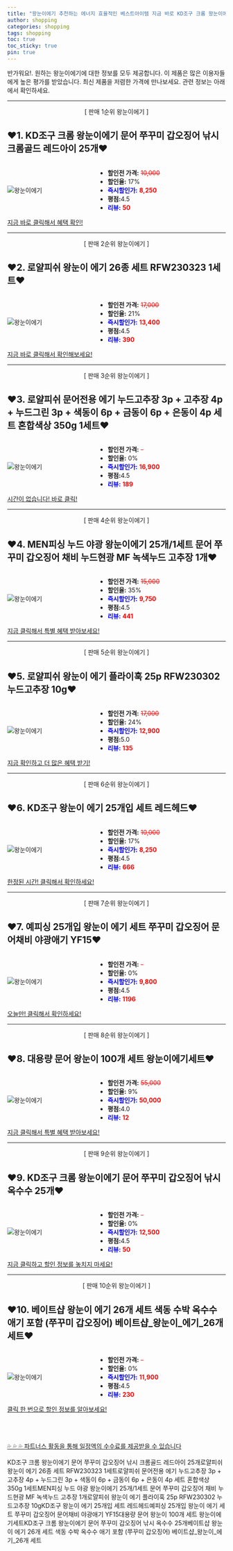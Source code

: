 ```yaml
---
title: "왕눈이에기 추천하는 에너지 효율적인 베스트아이템 지금 바로 KD조구 크롬 왕눈이에기 문어 쭈꾸미"
author: shopping
categories: shopping
tags: shopping
toc: true
toc_sticky: true
pin: true
---
```

반가워요!. 원하는 왕눈이에기에 대한 정보를 모두 제공합니다. 이 제품은 많은 이용자들에게 높은 평가를 받았습니다. 최신 제품을 저렴한 가격에 만나보세요. 관련 정보는 아래에서 확인하세요.

---
<p class="toplist" style="margin: 0 auto; display: block; width: fit-content;">[ 판매 1순위 왕눈이에기 ]</p>

<h2><strong>❤️1. KD조구 크롬 왕눈이에기 문어 쭈꾸미 갑오징어 낚시 크롬골드 레드아이 25개❤️</strong></h2>

<div style="display: flex; align-items: center;">
    <div style="flex: 0.4;">
        <img src="https://thumbnail7.coupangcdn.com/thumbnails/remote/230x230ex/image/vendor_inventory/d4e1/becee47846c84c9fcd78dc97067fe4f5461694f68f8b388d7a55b41ca123.jpg" alt="왕눈이에기" style="max-width: 100%;">
    </div>
    <div style="flex: 0.6; margin-left: 10px;">
        <ul>
            <li><strong>할인전 가격:</strong> <del style="color: red;">10,000</del></li>
            <li><strong>할인율:</strong> 17%</li>
            <li><span style='color:blue'><strong>즉시할인가:</strong></span> <span style='color:red'><strong>8,250</strong></span></li>
            <li><strong>평점:</strong>4.5</li>
            <li><span style='color:blue'><strong>리뷰:</strong></span> <span style='color:red'><strong>50</strong></span></li>
        </ul>
    </div>
</div>
<div class="center">
    <a href="https://selin100587001.github.io?lptag=AF9450613&subid=githubio&pageKey=7547073509&traceid=V0-153&itemId=19852602088&vendorItemId=86951781727" class="myButton">
        지금 바로 클릭해서 혜택 확인!
    </a>
</div>


---
<p class="toplist" style="margin: 0 auto; display: block; width: fit-content;">[ 판매 2순위 왕눈이에기 ]</p>

<h2><strong>❤️2. 로얄피쉬 왕눈이 에기 26종 세트 RFW230323 1세트❤️</strong></h2>

<div style="display: flex; align-items: center;">
    <div style="flex: 0.4;">
        <img src="https://thumbnail9.coupangcdn.com/thumbnails/remote/230x230ex/image/retail/images/2023/05/11/18/2/a858b4bf-2d17-4ea3-9f41-d137ddff1a94.jpg" alt="왕눈이에기" style="max-width: 100%;">
    </div>
    <div style="flex: 0.6; margin-left: 10px;">
        <ul>
            <li><strong>할인전 가격:</strong> <del style="color: red;">17,000</del></li>
            <li><strong>할인율:</strong> 21%</li>
            <li><span style='color:blue'><strong>즉시할인가:</strong></span> <span style='color:red'><strong>13,400</strong></span></li>
            <li><strong>평점:</strong>4.5</li>
            <li><span style='color:blue'><strong>리뷰:</strong></span> <span style='color:red'><strong>390</strong></span></li>
        </ul>
    </div>
</div>
<div class="center">
    <a href="https://selin100587001.github.io?lptag=AF9450613&subid=githubio&pageKey=7328210679&traceid=V0-153&itemId=18808572514&vendorItemId=85939170260" class="myButton">
        지금 바로 클릭해서 확인해보세요!
    </a>
</div>


---
<p class="toplist" style="margin: 0 auto; display: block; width: fit-content;">[ 판매 3순위 왕눈이에기 ]</p>

<h2><strong>❤️3. 로얄피쉬 문어전용 에기 누드고추장 3p + 고추장 4p + 누드그린 3p + 색동이 6p + 금동이 6p + 은동이 4p 세트 혼합색상 350g 1세트❤️</strong></h2>

<div style="display: flex; align-items: center;">
    <div style="flex: 0.4;">
        <img src="https://thumbnail7.coupangcdn.com/thumbnails/remote/230x230ex/image/rs_quotation_api/inxrmvcu/47558880dcb6491a8be0d5a67dd8e3ad.jpg" alt="왕눈이에기" style="max-width: 100%;">
    </div>
    <div style="flex: 0.6; margin-left: 10px;">
        <ul>
            <li><strong>할인전 가격:</strong> <del style="color: red;">-</del></li>
            <li><strong>할인율:</strong> 0%</li>
            <li><span style='color:blue'><strong>즉시할인가:</strong></span> <span style='color:red'><strong>16,900</strong></span></li>
            <li><strong>평점:</strong>4.5</li>
            <li><span style='color:blue'><strong>리뷰:</strong></span> <span style='color:red'><strong>189</strong></span></li>
        </ul>
    </div>
</div>
<div class="center">
    <a href="https://selin100587001.github.io?lptag=AF9450613&subid=githubio&pageKey=7300613131&traceid=V0-153&itemId=18681204799&vendorItemId=85815365050" class="myButton">
        시간이 없습니다! 바로 클릭!
    </a>
</div>


---
<p class="toplist" style="margin: 0 auto; display: block; width: fit-content;">[ 판매 4순위 왕눈이에기 ]</p>

<h2><strong>❤️4. MEN피싱 누드 야광 왕눈이에기 25개/1세트 문어 쭈꾸미 갑오징어 채비 누드현광 MF 녹색누드 고추장 1개❤️</strong></h2>

<div style="display: flex; align-items: center;">
    <div style="flex: 0.4;">
        <img src="https://thumbnail8.coupangcdn.com/thumbnails/remote/230x230ex/image/vendor_inventory/4694/27ea66f386ef65d23da118f89852ac58603c885aa5e230f08358be6706ea.png" alt="왕눈이에기" style="max-width: 100%;">
    </div>
    <div style="flex: 0.6; margin-left: 10px;">
        <ul>
            <li><strong>할인전 가격:</strong> <del style="color: red;">15,000</del></li>
            <li><strong>할인율:</strong> 35%</li>
            <li><span style='color:blue'><strong>즉시할인가:</strong></span> <span style='color:red'><strong>9,750</strong></span></li>
            <li><strong>평점:</strong>4.5</li>
            <li><span style='color:blue'><strong>리뷰:</strong></span> <span style='color:red'><strong>441</strong></span></li>
        </ul>
    </div>
</div>
<div class="center">
    <a href="https://selin100587001.github.io?lptag=AF9450613&subid=githubio&pageKey=7504048631&traceid=V0-153&itemId=19648515631&vendorItemId=5208696803" class="myButton">
        지금 클릭해서 특별 혜택 받아보세요!
    </a>
</div>


---
<p class="toplist" style="margin: 0 auto; display: block; width: fit-content;">[ 판매 5순위 왕눈이에기 ]</p>

<h2><strong>❤️5. 로얄피쉬 왕눈이 에기 플라이훅 25p RFW230302 누드고추장 10g❤️</strong></h2>

<div style="display: flex; align-items: center;">
    <div style="flex: 0.4;">
        <img src="https://thumbnail10.coupangcdn.com/thumbnails/remote/230x230ex/image/rs_quotation_api/tusy1msv/46421c1ba6634923a7e9fd7e1ca98c83.jpg" alt="왕눈이에기" style="max-width: 100%;">
    </div>
    <div style="flex: 0.6; margin-left: 10px;">
        <ul>
            <li><strong>할인전 가격:</strong> <del style="color: red;">17,000</del></li>
            <li><strong>할인율:</strong> 24%</li>
            <li><span style='color:blue'><strong>즉시할인가:</strong></span> <span style='color:red'><strong>12,900</strong></span></li>
            <li><strong>평점:</strong>5.0</li>
            <li><span style='color:blue'><strong>리뷰:</strong></span> <span style='color:red'><strong>135</strong></span></li>
        </ul>
    </div>
</div>
<div class="center">
    <a href="https://selin100587001.github.io?lptag=AF9450613&subid=githubio&pageKey=7219269516&traceid=V0-153&itemId=18290264618&vendorItemId=85436007530" class="myButton">
        지금 확인하고 더 많은 혜택 받기!
    </a>
</div>


---
<p class="toplist" style="margin: 0 auto; display: block; width: fit-content;">[ 판매 6순위 왕눈이에기 ]</p>

<h2><strong>❤️6. KD조구 왕눈이 에기 25개입 세트 레드헤드❤️</strong></h2>

<div style="display: flex; align-items: center;">
    <div style="flex: 0.4;">
        <img src="https://thumbnail10.coupangcdn.com/thumbnails/remote/230x230ex/image/vendor_inventory/317b/a10c8417c2d119ad768a666fbe954adc42ec91d905087aadb5a0b8c4645d.jpg" alt="왕눈이에기" style="max-width: 100%;">
    </div>
    <div style="flex: 0.6; margin-left: 10px;">
        <ul>
            <li><strong>할인전 가격:</strong> <del style="color: red;">10,000</del></li>
            <li><strong>할인율:</strong> 17%</li>
            <li><span style='color:blue'><strong>즉시할인가:</strong></span> <span style='color:red'><strong>8,250</strong></span></li>
            <li><strong>평점:</strong>4.5</li>
            <li><span style='color:blue'><strong>리뷰:</strong></span> <span style='color:red'><strong>666</strong></span></li>
        </ul>
    </div>
</div>
<div class="center">
    <a href="https://selin100587001.github.io?lptag=AF9450613&subid=githubio&pageKey=6597390342&traceid=V0-153&itemId=14911862946&vendorItemId=83286840330" class="myButton">
        한정된 시간! 클릭해서 확인하세요!
    </a>
</div>


---
<p class="toplist" style="margin: 0 auto; display: block; width: fit-content;">[ 판매 7순위 왕눈이에기 ]</p>

<h2><strong>❤️7. 예피싱 25개입 왕눈이 에기 세트 쭈꾸미 갑오징어 문어채비 야광애기 YF15❤️</strong></h2>

<div style="display: flex; align-items: center;">
    <div style="flex: 0.4;">
        <img src="https://thumbnail9.coupangcdn.com/thumbnails/remote/230x230ex/image/vendor_inventory/bb5a/d1a5622c7ec79721559bee92b1a4c89b2a4e1239f9cf05e08245956a519c.png" alt="왕눈이에기" style="max-width: 100%;">
    </div>
    <div style="flex: 0.6; margin-left: 10px;">
        <ul>
            <li><strong>할인전 가격:</strong> <del style="color: red;">-</del></li>
            <li><strong>할인율:</strong> 0%</li>
            <li><span style='color:blue'><strong>즉시할인가:</strong></span> <span style='color:red'><strong>9,800</strong></span></li>
            <li><strong>평점:</strong>4.5</li>
            <li><span style='color:blue'><strong>리뷰:</strong></span> <span style='color:red'><strong>1196</strong></span></li>
        </ul>
    </div>
</div>
<div class="center">
    <a href="https://selin100587001.github.io?lptag=AF9450613&subid=githubio&pageKey=1787611741&traceid=V0-153&itemId=3043359182&vendorItemId=71031401886" class="myButton">
        오늘만! 클릭해서 확인하세요!
    </a>
</div>


---
<p class="toplist" style="margin: 0 auto; display: block; width: fit-content;">[ 판매 8순위 왕눈이에기 ]</p>

<h2><strong>❤️8. 대용량 문어 왕눈이 100개 세트 왕눈이에기세트❤️</strong></h2>

<div style="display: flex; align-items: center;">
    <div style="flex: 0.4;">
        <img src="https://thumbnail10.coupangcdn.com/thumbnails/remote/230x230ex/image/vendor_inventory/dce5/c080b733c6b570394ab4c0bf2f14c5aa6885fbe761c27b810384cfffe1eb.jpg" alt="왕눈이에기" style="max-width: 100%;">
    </div>
    <div style="flex: 0.6; margin-left: 10px;">
        <ul>
            <li><strong>할인전 가격:</strong> <del style="color: red;">55,000</del></li>
            <li><strong>할인율:</strong> 9%</li>
            <li><span style='color:blue'><strong>즉시할인가:</strong></span> <span style='color:red'><strong>50,000</strong></span></li>
            <li><strong>평점:</strong>4.0</li>
            <li><span style='color:blue'><strong>리뷰:</strong></span> <span style='color:red'><strong>12</strong></span></li>
        </ul>
    </div>
</div>
<div class="center">
    <a href="https://selin100587001.github.io?lptag=AF9450613&subid=githubio&pageKey=8009019761&traceid=V0-153&itemId=22335669320&vendorItemId=89380931449" class="myButton">
        지금 클릭해서 특별 혜택 받아보세요!
    </a>
</div>


---
<p class="toplist" style="margin: 0 auto; display: block; width: fit-content;">[ 판매 9순위 왕눈이에기 ]</p>

<h2><strong>❤️9. KD조구 크롬 왕눈이에기 문어 쭈꾸미 갑오징어 낚시 옥수수 25개❤️</strong></h2>

<div style="display: flex; align-items: center;">
    <div style="flex: 0.4;">
        <img src="https://thumbnail10.coupangcdn.com/thumbnails/remote/230x230ex/image/vendor_inventory/cf01/617c836271fd61d9a80230c1a61ad47466cedf36b9c067bea0bd1228c9ed.jpg" alt="왕눈이에기" style="max-width: 100%;">
    </div>
    <div style="flex: 0.6; margin-left: 10px;">
        <ul>
            <li><strong>할인전 가격:</strong> <del style="color: red;">-</del></li>
            <li><strong>할인율:</strong> 0%</li>
            <li><span style='color:blue'><strong>즉시할인가:</strong></span> <span style='color:red'><strong>12,500</strong></span></li>
            <li><strong>평점:</strong>4.5</li>
            <li><span style='color:blue'><strong>리뷰:</strong></span> <span style='color:red'><strong>50</strong></span></li>
        </ul>
    </div>
</div>
<div class="center">
    <a href="https://selin100587001.github.io?lptag=AF9450613&subid=githubio&pageKey=7547073509&traceid=V0-153&itemId=23654299432&vendorItemId=90679657714" class="myButton">
        지금 클릭하고 할인 정보를 놓치지 마세요!
    </a>
</div>


---
<p class="toplist" style="margin: 0 auto; display: block; width: fit-content;">[ 판매 10순위 왕눈이에기 ]</p>

<h2><strong>❤️10. 베이트샵 왕눈이 에기 26개 세트 색동 수박 옥수수 애기 포함 (쭈꾸미 갑오징어) 베이트샵_왕눈이_에기_26개 세트❤️</strong></h2>

<div style="display: flex; align-items: center;">
    <div style="flex: 0.4;">
        <img src="https://thumbnail8.coupangcdn.com/thumbnails/remote/230x230ex/image/vendor_inventory/b4a9/e88f15aadd27bf4e6a41560e695821fdfbbe56d3b9b986757bc176146f9f.jpg" alt="왕눈이에기" style="max-width: 100%;">
    </div>
    <div style="flex: 0.6; margin-left: 10px;">
        <ul>
            <li><strong>할인전 가격:</strong> <del style="color: red;">-</del></li>
            <li><strong>할인율:</strong> 0%</li>
            <li><span style='color:blue'><strong>즉시할인가:</strong></span> <span style='color:red'><strong>11,900</strong></span></li>
            <li><strong>평점:</strong>4.5</li>
            <li><span style='color:blue'><strong>리뷰:</strong></span> <span style='color:red'><strong>230</strong></span></li>
        </ul>
    </div>
</div>
<div class="center">
    <a href="https://selin100587001.github.io?lptag=AF9450613&subid=githubio&pageKey=1816072975&traceid=V0-153&itemId=3090711158&vendorItemId=72986808986" class="myButton">
        클릭 한 번으로 할인 정보를 알아보세요!
    </a>
</div>

<br><br><br>[💦 💦 💦 파트너스 활동을 통해 일정액의 수수료를 제공받을 수 있습니다](https://link.coupang.com/a/bcpT2c)<br><br>KD조구 크롬 왕눈이에기 문어 쭈꾸미 갑오징어 낚시 크롬골드 레드아이 25개로얄피쉬 왕눈이 에기 26종 세트 RFW230323 1세트로얄피쉬 문어전용 에기 누드고추장 3p + 고추장 4p + 누드그린 3p + 색동이 6p + 금동이 6p + 은동이 4p 세트 혼합색상 350g 1세트MEN피싱 누드 야광 왕눈이에기 25개/1세트 문어 쭈꾸미 갑오징어 채비 누드현광 MF 녹색누드 고추장 1개로얄피쉬 왕눈이 에기 플라이훅 25p RFW230302 누드고추장 10gKD조구 왕눈이 에기 25개입 세트 레드헤드예피싱 25개입 왕눈이 에기 세트 쭈꾸미 갑오징어 문어채비 야광애기 YF15대용량 문어 왕눈이 100개 세트 왕눈이에기세트KD조구 크롬 왕눈이에기 문어 쭈꾸미 갑오징어 낚시 옥수수 25개베이트샵 왕눈이 에기 26개 세트 색동 수박 옥수수 애기 포함 (쭈꾸미 갑오징어) 베이트샵_왕눈이_에기_26개 세트